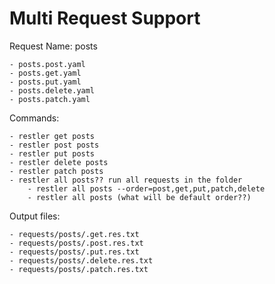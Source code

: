 # Multi Request Support

Request Name: posts

    - posts.post.yaml
    - posts.get.yaml
    - posts.put.yaml
    - posts.delete.yaml
    - posts.patch.yaml

Commands:

    - restler get posts
    - restler post posts
    - restler put posts
    - restler delete posts
    - restler patch posts
    - restler all posts?? run all requests in the folder
        - restler all posts --order=post,get,put,patch,delete
        - restler all posts (what will be default order??)

Output files:

    - requests/posts/.get.res.txt
    - requests/posts/.post.res.txt
    - requests/posts/.put.res.txt
    - requests/posts/.delete.res.txt
    - requests/posts/.patch.res.txt
